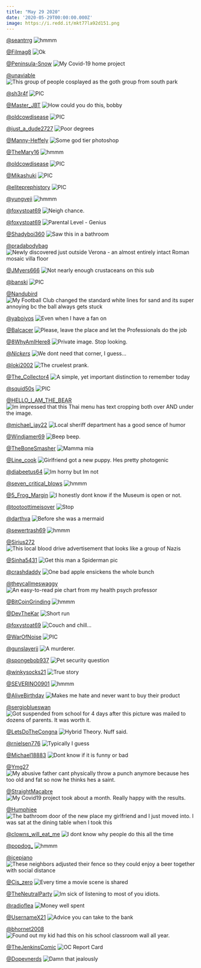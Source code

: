 ```yaml
---
title: "May 29 2020"
date: '2020-05-29T00:00:00.000Z'
image: https://i.redd.it/mkt77la92d151.png
---
```


<a href="https://www.reddit.com/r/hmmm/comments/gpepf4/hmmm/">@seantrrg</a>
<img class="post-img" src="https://i.redd.it/if26rzsejl051.jpg" alt="hmmm" title="hmmm" />


<a href="https://www.reddit.com/r/funnysigns/comments/goq1mx/ok/">@Filmag8</a>
<img class="post-img" src="https://i.redd.it/05n3z3bebd051.png" alt="Ok" title="Ok" />


<a href="https://www.reddit.com/r/pics/comments/gph7yp/my_covid19_home_project/">@Peninsula-Snow</a>
<img class="post-img" src="https://i.redd.it/1fl5or29cm051.jpg" alt="My Covid-19 home project" title="My Covid-19 home project" />


<a href="https://www.reddit.com/r/pics/comments/gpq6kq/this_group_of_people_cosplayed_as_the_goth_group/">@unaviable</a>
<img class="post-img" src="https://i.redd.it/jr8kmkvuyp051.jpg" alt="This group of people cosplayed as the goth group from south park" title="This group of people cosplayed as the goth group from south park" />


<a href="https://www.reddit.com/r/nocontextpics/comments/gquc7c/pic/">@sh3r4f</a>
<img class="post-img" src="https://i.redd.it/ybvshj7t33151.jpg" alt="PIC" title="PIC" />


<a href="https://www.reddit.com/r/memes/comments/grjiee/how_could_you_do_this_bobby/">@Master_JBT</a>
<img class="post-img" src="https://i.redd.it/v27jj2w85b151.jpg" alt="How could you do this, bobby" title="How could you do this, bobby" />


<a href="https://www.reddit.com/r/nocontextpics/comments/gok56a/pic/">@oldcowdisease</a>
<img class="post-img" src="https://i.redd.it/rj148kcmrb051.jpg" alt="PIC" title="PIC" />


<a href="https://www.reddit.com/r/memes/comments/gqec29/poor_degrees/">@just_a_dude2727</a>
<img class="post-img" src="https://i.redd.it/7kltsu8ewx051.jpg" alt="Poor degrees" title="Poor degrees" />


<a href="https://www.reddit.com/r/CrappyDesign/comments/gqjpue/some_god_tier_photoshop/">@Manny-Heffely</a>
<img class="post-img" src="https://i.redd.it/8lqnmpd7bz051.jpg" alt="Some god tier photoshop" title="Some god tier photoshop" />


<a href="https://www.reddit.com/r/hmmm/comments/gosa47/hmmm/">@TheMary16</a>
<img class="post-img" src="https://i.redd.it/s8aunmm2xd051.png" alt="hmmm" title="hmmm" />


<a href="https://www.reddit.com/r/nocontextpics/comments/gp3630/pic/">@oldcowdisease</a>
<img class="post-img" src="https://i.redd.it/7efoz88wzh051.jpg" alt="PIC" title="PIC" />


<a href="https://www.reddit.com/r/nocontextpics/comments/gpklim/pic/">@Mikashuki</a>
<img class="post-img" src="https://i.redd.it/7t68ayjvln051.jpg" alt="PIC" title="PIC" />


<a href="https://www.reddit.com/r/nocontextpics/comments/grr658/pic/">@eliteprephistory</a>
<img class="post-img" src="https://i.redd.it/o782r8e46d151.png" alt="PIC" title="PIC" />


<a href="https://www.reddit.com/r/hmmm/comments/grw0dv/hmmm/">@yungveji</a>
<img class="post-img" src="https://i.redd.it/u36narcdje151.jpg" alt="hmmm" title="hmmm" />


<a href="https://www.reddit.com/r/Funnypics/comments/gr22e3/neigh_chance/">@foxystoat69</a>
<img class="post-img" src="https://i.redd.it/x7kxhdwbf5151.png" alt="Neigh chance." title="Neigh chance." />


<a href="https://www.reddit.com/r/Funnypics/comments/gsbt9w/parental_level_genius/">@foxystoat69</a>
<img class="post-img" src="https://i.redd.it/4floitzouj151.jpg" alt="Parental Level - Genius" title="Parental Level - Genius" />


<a href="https://www.reddit.com/r/funnysigns/comments/gofqtc/saw_this_in_a_bathroom/">@Shadyboi360</a>
<img class="post-img" src="https://i.redd.it/wfadfp7t5a051.jpg" alt="Saw this in a bathroom" title="Saw this in a bathroom" />


<a href="https://www.reddit.com/r/pics/comments/gr63ls/newly_discovered_just_outside_verona_an_almost/">@pradabodybag</a>
<img class="post-img" src="https://i.redd.it/5xm6zp5lg6151.jpg" alt="Newly discovered just outside Verona - an almost entirely intact Roman mosaic villa floor" title="Newly discovered just outside Verona - an almost entirely intact Roman mosaic villa floor" />


<a href="https://www.reddit.com/r/Eyebleach/comments/gpplla/not_nearly_enough_crustaceans_on_this_sub/">@JMyers666</a>
<img class="post-img" src="https://i.redd.it/1loexknprp051.jpg" alt="Not nearly enough crustaceans on this sub" title="Not nearly enough crustaceans on this sub" />


<a href="https://www.reddit.com/r/nocontextpics/comments/gpznez/pic/">@banski</a>
<img class="post-img" src="https://i.redd.it/c2b50b9tps051.jpg" alt="PIC" title="PIC" />


<a href="https://www.reddit.com/r/CrappyDesign/comments/gp4wu6/my_football_club_changed_the_standard_white_lines/">@Nandubird</a>
<img class="post-img" src="https://i.redd.it/yihvc6zqni051.jpg" alt="My Football Club changed the standard white lines for sand and its super annoying bc the ball always gets stuck" title="My Football Club changed the standard white lines for sand and its super annoying bc the ball always gets stuck" />


<a href="https://www.reddit.com/r/memes/comments/grusd3/even_when_i_have_a_fan_on/">@yaboiyos</a>
<img class="post-img" src="https://i.redd.it/5pe38cyw5e151.jpg" alt="Even when I have a fan on" title="Even when I have a fan on" />


<a href="https://www.reddit.com/r/funnysigns/comments/grp1ea/please_leave_the_place_and_let_the_professionals/">@Balcacer</a>
<img class="post-img" src="https://i.redd.it/pw1ihg7dmc151.jpg" alt="Please, leave the place and let the Professionals do the job" title="Please, leave the place and let the Professionals do the job" />


<a href="https://www.reddit.com/r/funnysigns/comments/gp1z2p/private_image_stop_looking/">@8WhyAmIHere8</a>
<img class="post-img" src="https://i.redd.it/57ss320rfh051.jpg" alt="Private image. Stop looking." title="Private image. Stop looking." />


<a href="https://www.reddit.com/r/CrappyDesign/comments/gqsthp/we_dont_need_that_corner_i_guess/">@_Nickers_</a>
<img class="post-img" src="https://i.redd.it/kva4296yf2151.png" alt="We dont need that corner, I guess..." title="We dont need that corner, I guess..." />


<a href="https://www.reddit.com/r/funny/comments/gq17n5/the_cruelest_prank/">@loki2002</a>
<img class="post-img" src="https://i.imgur.com/1vgzupB.jpg" alt="The cruelest prank." title="The cruelest prank." />


<a href="https://www.reddit.com/r/AdviceAnimals/comments/gqjcou/a_simple_yet_important_distinction_to_remember/">@The_Collector4</a>
<img class="post-img" src="https://i.imgur.com/lOT58La.png" alt="A simple, yet important distinction to remember today" title="A simple, yet important distinction to remember today" />


<a href="https://www.reddit.com/r/nocontextpics/comments/gqb5nw/pic/">@squid50s</a>
<img class="post-img" src="https://i.redd.it/xys95xe70x051.jpg" alt="PIC" title="PIC" />


<a href="https://www.reddit.com/r/CrappyDesign/comments/grs9k8/im_impressed_that_this_thai_menu_has_text/">@HELLO_I_AM_THE_BEAR</a>
<img class="post-img" src="https://i.imgur.com/bbnJBR2.jpg" alt="Im impressed that this Thai menu has text cropping both over AND under the image." title="Im impressed that this Thai menu has text cropping both over AND under the image." />


<a href="https://www.reddit.com/r/funnysigns/comments/gq73r9/local_sheriff_department_has_a_good_sence_of_humor/">@michael_jay22</a>
<img class="post-img" src="https://i.redd.it/c6xy9f6tds051.jpg" alt="Local sheriff department has a good sence of humor" title="Local sheriff department has a good sence of humor" />


<a href="https://www.reddit.com/r/Funnypics/comments/gp87kf/beep_beep/">@Windjamer69</a>
<img class="post-img" src="https://i.redd.it/mi7bw5o9oj051.jpg" alt="Beep beep." title="Beep beep." />


<a href="https://www.reddit.com/r/memes/comments/gp5gzb/mamma_mia/">@TheBoneSmasher</a>
<img class="post-img" src="https://i.redd.it/l81qno6mui051.jpg" alt="Mamma mia" title="Mamma mia" />


<a href="https://www.reddit.com/r/Eyebleach/comments/gpyoh0/girlfriend_got_a_new_puppy_hes_pretty_photogenic/">@Line_cook</a>
<img class="post-img" src="https://i.redd.it/cmblq3hofs051.jpg" alt="Girlfriend got a new puppy. Hes pretty photogenic" title="Girlfriend got a new puppy. Hes pretty photogenic" />


<a href="https://www.reddit.com/r/memes/comments/gpabie/im_horny_but_im_not/">@diabeetus64</a>
<img class="post-img" src="https://i.redd.it/th8nas7j9k051.jpg" alt="Im horny but Im not" title="Im horny but Im not" />


<a href="https://www.reddit.com/r/hmmm/comments/gpp3cl/hmmm/">@seven_critical_blows</a>
<img class="post-img" src="https://imgur.com/VtUTlB4.png" alt="hmmm" title="hmmm" />


<a href="https://www.reddit.com/r/pics/comments/grly91/i_honestly_dont_know_if_the_museum_is_open_or_not/">@5_Frog_Margin</a>
<img class="post-img" src="https://i.redd.it/lxjwy39mub151.jpg" alt="I honestly dont know if the Museum is open or not." title="I honestly dont know if the Museum is open or not." />


<a href="https://www.reddit.com/r/funnysigns/comments/grcf5l/stop/">@tootoottimeisover</a>
<img class="post-img" src="https://i.redd.it/8tyra60oe8151.jpg" alt="Stop" title="Stop" />


<a href="https://www.reddit.com/r/CrappyDesign/comments/gpe2wo/before_she_was_a_mermaid/">@darthva</a>
<img class="post-img" src="https://i.ibb.co/RNxGrcF/591-E1-CB2-EE6-E-493-C-9-ABC-FE26827-A43-C5.jpg" alt="Before she was a mermaid" title="Before she was a mermaid" />


<a href="https://www.reddit.com/r/hmmm/comments/gs5gy2/hmmm/">@sewertrash69</a>
<img class="post-img" src="https://i.redd.it/q1gem0h23i151.jpg" alt="hmmm" title="hmmm" />


<a href="https://www.reddit.com/r/CrappyDesign/comments/greoaj/this_local_blood_drive_advertisement_that_looks/">@Sirius272</a>
<img class="post-img" src="https://i.redd.it/s63htybp99151.jpg" alt="This local blood drive advertisement that looks like a group of Nazis" title="This local blood drive advertisement that looks like a group of Nazis" />


<a href="https://www.reddit.com/r/memes/comments/gqwpxm/get_this_man_a_spiderman_pic/">@Sinha5431</a>
<img class="post-img" src="https://i.redd.it/spfs88d1z3151.jpg" alt="Get this man a Spiderman pic" title="Get this man a Spiderman pic" />


<a href="https://www.reddit.com/r/AdviceAnimals/comments/gpyufj/one_bad_apple_ensickens_the_whole_bunch/">@crashdaddy</a>
<img class="post-img" src="https://i.redd.it/qj76ny9fhs051.jpg" alt="One bad apple ensickens the whole bunch" title="One bad apple ensickens the whole bunch" />


<a href="https://www.reddit.com/r/CrappyDesign/comments/gr7g7t/an_easytoread_pie_chart_from_my_health_psych/">@theycallmeswaggy</a>
<img class="post-img" src="https://i.redd.it/zmq6ugd0u6151.jpg" alt="An easy-to-read pie chart from my health psych professor" title="An easy-to-read pie chart from my health psych professor" />


<a href="https://www.reddit.com/r/hmmm/comments/gq56ht/hmmm/">@BitCoinGrinding</a>
<img class="post-img" src="https://i.redd.it/q844txdiku051.jpg" alt="hmmm" title="hmmm" />


<a href="https://www.reddit.com/r/funnysigns/comments/gpr1sd/short_run/">@DevTheKar</a>
<img class="post-img" src="https://i.redd.it/7q9u16f59p051.jpg" alt="Short run" title="Short run" />


<a href="https://www.reddit.com/r/Funnypics/comments/gppazk/couch_and_chill/">@foxystoat69</a>
<img class="post-img" src="https://i.redd.it/vt6axv9snp051.jpg" alt="Couch and chill..." title="Couch and chill..." />


<a href="https://www.reddit.com/r/nocontextpics/comments/gre2xy/pic/">@WarOfNoise</a>
<img class="post-img" src="https://i.imgur.com/zKW9ZwV.jpg" alt="PIC" title="PIC" />


<a href="https://www.reddit.com/r/pics/comments/gs9tm0/a_murderer/">@gunslayerjj</a>
<img class="post-img" src="https://i.redd.it/utdvkui8cj151.jpg" alt="A murderer." title="A murderer." />


<a href="https://www.reddit.com/r/Funnypics/comments/gom2ak/pet_security_question/">@spongebob937</a>
<img class="post-img" src="https://i.redd.it/1vvcec9rac051.jpg" alt="Pet security question" title="Pet security question" />


<a href="https://www.reddit.com/r/memes/comments/gqahfb/true_story/">@winkysocks21</a>
<img class="post-img" src="https://i.redd.it/b2wy8bztrw051.jpg" alt="True story" title="True story" />


<a href="https://www.reddit.com/r/hmmm/comments/gr8y4p/hmmm/">@SEVERINO0901</a>
<img class="post-img" src="https://i.redd.it/l2kze10s97151.png" alt="hmmm" title="hmmm" />


<a href="https://www.reddit.com/r/AdviceAnimals/comments/gp4uc2/makes_me_hate_and_never_want_to_buy_their_product/">@AliveBirthday</a>
<img class="post-img" src="https://i.redd.it/k3pvk16hmi051.jpg" alt="Makes me hate and never want to buy their product" title="Makes me hate and never want to buy their product" />


<a href="https://www.reddit.com/r/funny/comments/grramb/got_suspended_from_school_for_4_days_after_this/">@sergioblueswan</a>
<img class="post-img" src="https://i.redd.it/4vzd8w9c7d151.jpg" alt="Got suspended from school for 4 days after this picture was mailed to dozens of parents. It was worth it." title="Got suspended from school for 4 days after this picture was mailed to dozens of parents. It was worth it." />


<a href="https://www.reddit.com/r/memes/comments/grqraz/hybrid_theory_nuff_said/">@LetsDoTheCongna</a>
<img class="post-img" src="https://i.redd.it/mkt77la92d151.png" alt="Hybrid Theory. Nuff said." title="Hybrid Theory. Nuff said." />


<a href="https://www.reddit.com/r/funnysigns/comments/gqujfe/typically_i_guess/">@rnielsen776</a>
<img class="post-img" src="https://i.redd.it/d5hk1w5x63151.jpg" alt="Typically I guess" title="Typically I guess" />


<a href="https://www.reddit.com/r/Funnypics/comments/gqv5jq/dont_know_if_it_is_funny_or_bad/">@Michael18883</a>
<img class="post-img" src="https://i.redd.it/p5yrn6xqf3151.png" alt="Dont know if it is funny or bad" title="Dont know if it is funny or bad" />


<a href="https://www.reddit.com/r/AdviceAnimals/comments/gpqxle/my_abusive_father_cant_physically_throw_a_punch/">@Ymg27</a>
<img class="post-img" src="https://i.redd.it/fmcxuczv7q051.jpg" alt="My abusive father cant physically throw a punch anymore because hes too old and fat so now he thinks hes a saint." title="My abusive father cant physically throw a punch anymore because hes too old and fat so now he thinks hes a saint." />


<a href="https://www.reddit.com/r/pics/comments/gpll4d/my_covid19_project_took_about_a_month_really/">@StraightMacabre</a>
<img class="post-img" src="https://i.redd.it/hdgdqg3q1o051.jpg" alt="My Covid19 project took about a month. Really happy with the results." title="My Covid19 project took about a month. Really happy with the results." />


<a href="https://www.reddit.com/r/CrappyDesign/comments/gpsb8k/the_bathroom_door_of_the_new_place_my_girlfriend/">@Humphiee</a>
<img class="post-img" src="https://i.redd.it/tt7oat8xlq051.jpg" alt="The bathroom door of the new place my girlfriend and I just moved into. I was sat at the dining table when I took this" title="The bathroom door of the new place my girlfriend and I just moved into. I was sat at the dining table when I took this" />


<a href="https://www.reddit.com/r/AdviceAnimals/comments/gpe6h6/i_dont_know_why_people_do_this_all_the_time/">@clowns_will_eat_me</a>
<img class="post-img" src="https://imgur.com/CriYJKB.jpg" alt="I dont know why people do this all the time" title="I dont know why people do this all the time" />


<a href="https://www.reddit.com/r/hmmm/comments/grhbu2/hmmm/">@popdog_</a>
<img class="post-img" src="https://i.redd.it/ns5b5xctca151.jpg" alt="hmmm" title="hmmm" />


<a href="https://www.reddit.com/r/pics/comments/gqzkwb/these_neighbors_adjusted_their_fence_so_they/">@jcepiano</a>
<img class="post-img" src="https://i.imgur.com/MIoNwem.jpg" alt="These neighbors adjusted their fence so they could enjoy a beer together with social distance" title="These neighbors adjusted their fence so they could enjoy a beer together with social distance" />


<a href="https://www.reddit.com/r/AdviceAnimals/comments/gqw9pl/every_time_a_movie_scene_is_shared/">@Cis_zero</a>
<img class="post-img" src="https://i.redd.it/jvvgjgbut3151.png" alt="Every time a movie scene is shared" title="Every time a movie scene is shared" />


<a href="https://www.reddit.com/r/AdviceAnimals/comments/gry18r/im_sick_of_listening_to_most_of_you_idiots/">@TheNeutralParty</a>
<img class="post-img" src="https://i.imgur.com/Kz9EUHf.jpg" alt="Im sick of listening to most of you idiots." title="Im sick of listening to most of you idiots." />


<a href="https://www.reddit.com/r/funny/comments/gp4pyt/money_well_spent/">@radioflea</a>
<img class="post-img" src="https://i.redd.it/yruvh46fli051.jpg" alt="Money well spent" title="Money well spent" />


<a href="https://www.reddit.com/r/Funnypics/comments/grx443/advice_you_can_take_to_the_bank/">@UsernameX21</a>
<img class="post-img" src="https://i.redd.it/djd95iv0we151.jpg" alt="Advice you can take to the bank" title="Advice you can take to the bank" />


<a href="https://www.reddit.com/r/funny/comments/gqc9yb/found_out_my_kid_had_this_on_his_school_classroom/">@bhornet2008</a>
<img class="post-img" src="https://i.redd.it/6423lhhmcx051.jpg" alt="Found out my kid had this on his school classroom wall all year." title="Found out my kid had this on his school classroom wall all year." />


<a href="https://www.reddit.com/r/funny/comments/gsaslw/oc_report_card/">@TheJenkinsComic</a>
<img class="post-img" src="https://i.redd.it/opqlg8bblj151.png" alt="OC Report Card" title="OC Report Card" />


<a href="https://www.reddit.com/r/Funnypics/comments/gqhtkq/damn_that_jealously/">@Dopevnerds</a>
<img class="post-img" src="https://i.redd.it/rd2daz1imy051.png" alt="Damn that jealously" title="Damn that jealously" />


